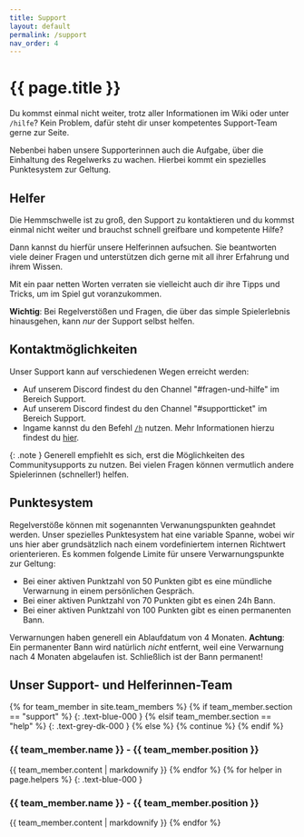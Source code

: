 ```yaml
---
title: Support
layout: default
permalink: /support
nav_order: 4
---
```

# {{ page.title }}

Du kommst einmal nicht weiter, trotz aller Informationen im Wiki oder unter
`/hilfe`? Kein Problem, dafür steht dir unser kompetentes Support-Team gerne zur
Seite.

Nebenbei haben unsere Supporterinnen auch die Aufgabe, über die Einhaltung des
Regelwerks zu wachen. Hierbei kommt ein spezielles Punktesystem zur Geltung.

## Helfer

Die Hemmschwelle ist zu groß, den Support zu kontaktieren und du kommst
einmal nicht weiter und brauchst schnell greifbare und kompetente Hilfe?

Dann kannst du hierfür unsere Helferinnen aufsuchen.
Sie beantworten viele deiner Fragen und unterstützen dich gerne mit all ihrer
Erfahrung und ihrem Wissen.

Mit ein paar netten Worten verraten sie vielleicht
auch dir ihre Tipps und Tricks, um im Spiel gut voranzukommen.

**Wichtig**: Bei Regelverstößen und Fragen, die über das simple Spielerlebnis
hinausgehen, kann _nur_ der Support selbst helfen.

## Kontaktmöglichkeiten

Unser Support kann auf verschiedenen Wegen erreicht werden:

- Auf unserem Discord findest du den Channel "#fragen-und-hilfe" im Bereich
  Support.
- Auf unserem Discord findest du den Channel "#supportticket" im Bereich
  Support.
- Ingame kannst du den Befehl [`/h`](/commands/h) nutzen. Mehr Informationen
  hierzu findest du [hier](/systems/chat/#hilfe-chat).

{: .note }
Generell empfiehlt es sich, erst die Möglichkeiten des Communitysupports zu
nutzen. Bei vielen Fragen können vermutlich andere Spielerinnen (schneller!)
helfen.

## Punktesystem

Regelverstöße können mit sogenannten Verwanungspunkten geahndet werden. Unser
spezielles Punktesystem hat eine variable Spanne, wobei wir uns hier aber
grundsätzlich nach einem vordefiniertem internen Richtwert orienterieren. Es
kommen folgende Limite für unsere Verwarnungspunkte zur Geltung:

- Bei einer aktiven Punktzahl von 50 Punkten gibt es eine mündliche Verwarnung
  in einem persönlichen Gespräch.
- Bei einer aktiven Punktzahl von 70 Punkten gibt es einen 24h Bann.
- Bei einer aktiven Punktzahl von 100 Punkten gibt es einen permanenten Bann.

Verwarnungen haben generell ein Ablaufdatum von 4 Monaten. **Achtung**: Ein
permanenter Bann wird natürlich _nicht_ entfernt, weil eine Verwarnung nach 4
Monaten abgelaufen ist. Schließlich ist der Bann permanent!

## Unser Support- und Helferinnen-Team

{% for team_member in site.team_members %}
{% if team_member.section == "support" %}
{: .text-blue-000 }
{% elsif team_member.section == "help" %}
{: .text-grey-dk-000 }
{% else %}
{% continue %}
{% endif %}
<h3> {{ team_member.name }} - {{ team_member.position }} </h3>
{{ team_member.content | markdownify }}
{% endfor %}
{% for helper in page.helpers %}
{: .text-blue-000 }
<h3> {{ team_member.name }} - {{ team_member.position }} </h3>
{{ team_member.content | markdownify }}
{% endfor %}
